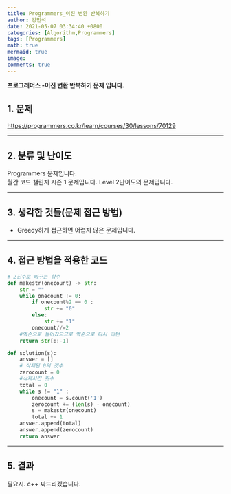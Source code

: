 ```yaml
---
title: Programmers_이진 변환 반복하기
author: 강민석
date: 2021-05-07 03:34:40 +0800
categories: [Algorithm,Programmers]
tags: [Programmers]
math: true
mermaid: true
image: 
comments: true
---
```


**프로그래머스 -이진 변환 반복하기 문제 입니다.**

## 1. 문제
<https://programmers.co.kr/learn/courses/30/lessons/70129>






-----  

## 2. 분류 및 난이도

Programmers 문제입니다.  
월간 코드 챌린지 시즌 1 문제입니다.
Level 2난이도의 문제입니다.


-----  

## 3. 생각한 것들(문제 접근 방법)

- Greedy하게 접근하면 어렵지 않은 문제입니다.





-----  

## 4. 접근 방법을 적용한 코드


```python
# 2진수로 바꾸는 함수
def makestr(onecount) -> str:
    str = ""
    while onecount != 0: 
        if onecount%2 == 0 :
            str += "0"
        else:
            str += "1"
        onecount//=2
    #역순으로 들어갔으므로 역순으로 다시 리턴
    return str[::-1]

def solution(s):
    answer = []
    # 삭제된 0의 갯수
    zerocount = 0
    #삭제시킨 횟수
    total = 0
    while s != "1" : 
        onecount = s.count('1')
        zerocount += (len(s) - onecount)
        s = makestr(onecount)
        total += 1
    answer.append(total)
    answer.append(zerocount)
    return answer
```


-----



## 5. 결과

필요시. c++ 짜드리겠습니다.















 
